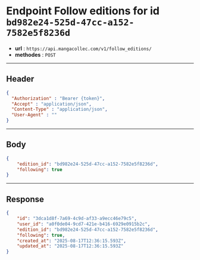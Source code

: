# Endpoint Follow editions for id `bd982e24-525d-47cc-a152-7582e5f8236d`

- **url** : `https://api.mangacollec.com/v1/follow_editions/`
- **methodes** : `POST`

---

## Header

```json
{
  "Authorization" : "Bearer {token}",
  "Accept" : "application/json",
  "Content-Type" : "application/json",
  "User-Agent" : ""
}
```

---

## Body

```json
{
    "edition_id": "bd982e24-525d-47cc-a152-7582e5f8236d",
    "following": true
}
```

---

## Response

```json
{
    "id": "3dca1d8f-7a69-4c9d-af33-a9ecc46e79c5",
    "user_id": "a0f0de04-9cd7-421e-b416-6929e0915b2c",
    "edition_id": "bd982e24-525d-47cc-a152-7582e5f8236d",
    "following": true,
    "created_at": "2025-08-17T12:36:15.593Z",
    "updated_at": "2025-08-17T12:36:15.593Z"
}
```
